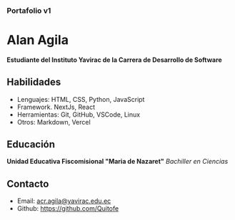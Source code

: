 ### Portafolio v1

# Alan Agila 

**Estudiante del Instituto Yavirac de la Carrera de Desarrollo de Software**

## Habilidades

- Lenguajes: HTML, CSS, Python, JavaScript
- Framework. NextJs, React
- Herramientas: Git, GitHub, VSCode, Linux
- Otros: Markdown, Vercel

## Educación

**Unidad Educativa Fiscomisional "Maria de Nazaret"**
*Bachiller en Ciencias*

## Contacto

- Email: acr.agila@yavirac.edu.ec
- Github: https://github.com/Quitofe